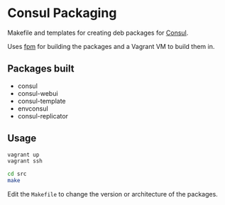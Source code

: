 Consul Packaging
================
Makefile and templates for creating deb packages for [Consul](https://consul.io).

Uses [fpm](https://github.com/jordansissel/fpm) for building the packages and a Vagrant VM to build them in.

Packages built
--------------

- consul
- consul-webui
- consul-template
- envconsul
- consul-replicator

Usage
-----

```bash
vagrant up
vagrant ssh

cd src
make
```

Edit the ``Makefile`` to change the version or architecture of the packages.
